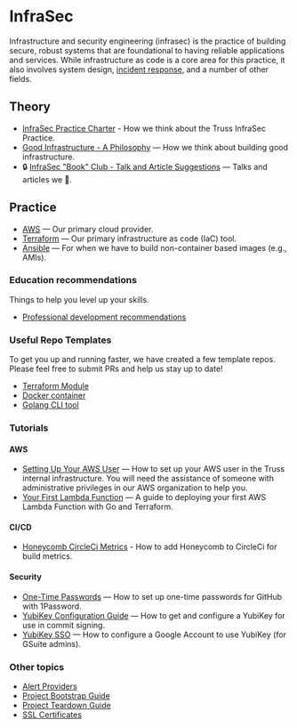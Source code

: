 # InfraSec

Infrastructure and security engineering (infrasec) is the practice of
building secure, robust systems that are foundational to having reliable
applications and services. While infrastructure as code is a core area
for this practice, it also involves system design, [incident
response](../incident-response/README.md), and a number of other fields.

## Theory

- [InfraSec Practice Charter](charter.md) - How we think about the Truss InfraSec Practice.
- [Good Infrastructure - A Philosophy](good-infra.md) — How we think about building good infrastructure.
- :lock: [InfraSec "Book" Club - Talk and Article Suggestions](https://docs.google.com/document/d/1X0GDtCMrPnl_Zdpo0qEtaxUW4SocxnZairCM9JQAcyo/edit) — Talks and articles we :sparkling_heart:.

## Practice

- [AWS](aws/README.md) — Our primary cloud provider.
- [Terraform](terraform/README.md) — Our primary infrastructure as code (IaC) tool.
- [Ansible](ansible/README.md) — For when we have to build non-container based images (e.g., AMIs).

### Education recommendations

Things to help you level up your skills.

- [Professional development recommendations](pro-dev.md)

### Useful Repo Templates

To get you up and running faster, we have created a few template repos. Please feel free to submit PRs and help us stay up to date!

- [Terraform Module](https://github.com/trussworks/terraform-module-template)
- [Docker container](https://github.com/trussworks/docker-template)
- [Golang CLI tool](https://github.com/trussworks/golang-cli-template)

### Tutorials

#### AWS

- [Setting Up Your AWS User](https://github.com/trussworks/legendary-waddle/blob/master/docs/how-to/setup-new-user.md) — How to set up your AWS user in the Truss internal infrastructure. You will need the assistance of someone with administrative privileges in our AWS organization to help you.
- [Your First Lambda Function](tutorials/your_first_lambda_function.md) — A guide to deploying your first AWS Lambda Function with Go and Terraform.

#### CI/CD

- [Honeycomb CircleCi Metrics](tutorials/circle-ci-honeycomb-integrations.md) - How to add Honeycomb to CircleCi for build metrics.

#### Security

- [One-Time Passwords](tutorials/one-time-passwords.md) — How to set up one-time passwords for GitHub with 1Password.
- [YubiKey Configuration Guide](tutorials/yubikey-configuration.mdx) — How to get and configure a YubiKey for use in commit signing.
- [YubiKey SSO](tutorials/yubikey-sso.md) — How to configure a Google Account to use YubiKey (for GSuite admins).

### Other topics

- [Alert Providers](alert-providers.md)
- [Project Bootstrap Guide](bootstrap.md)
- [Project Teardown Guide](teardown.md)
- [SSL Certificates](certs.md)
